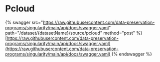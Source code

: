 # Pcloud

{% swagger src="https://raw.githubusercontent.com/data-preservation-programs/singularity/main/api/docs/swagger.yaml" path="/dataset/{datasetName}/source/pcloud" method="post" %}
[https://raw.githubusercontent.com/data-preservation-programs/singularity/main/api/docs/swagger.yaml](https://raw.githubusercontent.com/data-preservation-programs/singularity/main/api/docs/swagger.yaml)
{% endswagger %}
